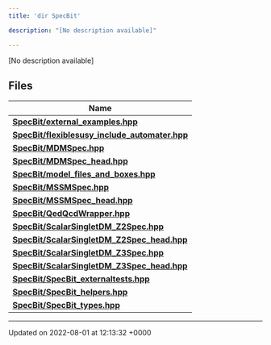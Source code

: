 ```yaml
---
title: 'dir SpecBit'

description: "[No description available]"

---
```







[No description available]

## Files

| Name           |
| -------------- |
| **[SpecBit/external_examples.hpp](/documentation/code/files/external__examples_8hpp/#file-external-examples.hpp)**  |
| **[SpecBit/flexiblesusy_include_automater.hpp](/documentation/code/files/flexiblesusy__include__automater_8hpp/#file-flexiblesusy-include-automater.hpp)**  |
| **[SpecBit/MDMSpec.hpp](/documentation/code/files/mdmspec_8hpp/#file-mdmspec.hpp)**  |
| **[SpecBit/MDMSpec_head.hpp](/documentation/code/files/mdmspec__head_8hpp/#file-mdmspec-head.hpp)**  |
| **[SpecBit/model_files_and_boxes.hpp](/documentation/code/files/model__files__and__boxes_8hpp/#file-model-files-and-boxes.hpp)**  |
| **[SpecBit/MSSMSpec.hpp](/documentation/code/files/mssmspec_8hpp/#file-mssmspec.hpp)**  |
| **[SpecBit/MSSMSpec_head.hpp](/documentation/code/files/mssmspec__head_8hpp/#file-mssmspec-head.hpp)**  |
| **[SpecBit/QedQcdWrapper.hpp](/documentation/code/files/qedqcdwrapper_8hpp/#file-qedqcdwrapper.hpp)**  |
| **[SpecBit/ScalarSingletDM_Z2Spec.hpp](/documentation/code/files/scalarsingletdm__z2spec_8hpp/#file-scalarsingletdm-z2spec.hpp)**  |
| **[SpecBit/ScalarSingletDM_Z2Spec_head.hpp](/documentation/code/files/scalarsingletdm__z2spec__head_8hpp/#file-scalarsingletdm-z2spec-head.hpp)**  |
| **[SpecBit/ScalarSingletDM_Z3Spec.hpp](/documentation/code/files/scalarsingletdm__z3spec_8hpp/#file-scalarsingletdm-z3spec.hpp)**  |
| **[SpecBit/ScalarSingletDM_Z3Spec_head.hpp](/documentation/code/files/scalarsingletdm__z3spec__head_8hpp/#file-scalarsingletdm-z3spec-head.hpp)**  |
| **[SpecBit/SpecBit_externaltests.hpp](/documentation/code/files/specbit__externaltests_8hpp/#file-specbit-externaltests.hpp)**  |
| **[SpecBit/SpecBit_helpers.hpp](/documentation/code/files/specbit__helpers_8hpp/#file-specbit-helpers.hpp)**  |
| **[SpecBit/SpecBit_types.hpp](/documentation/code/files/specbit__types_8hpp/#file-specbit-types.hpp)**  |






-------------------------------

Updated on 2022-08-01 at 12:13:32 +0000
